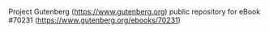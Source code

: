 Project Gutenberg (https://www.gutenberg.org) public repository for
eBook #70231 (https://www.gutenberg.org/ebooks/70231)
